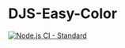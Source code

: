 # DJS-Easy-Color
[![Node.js CI - Standard](https://github.com/Havoc925/DJS-Easy-Color/actions/workflows/Test_get_color.yml/badge.svg)](https://github.com/Havoc925/DJS-Easy-Color/actions/workflows/Test_get_color.yml)
